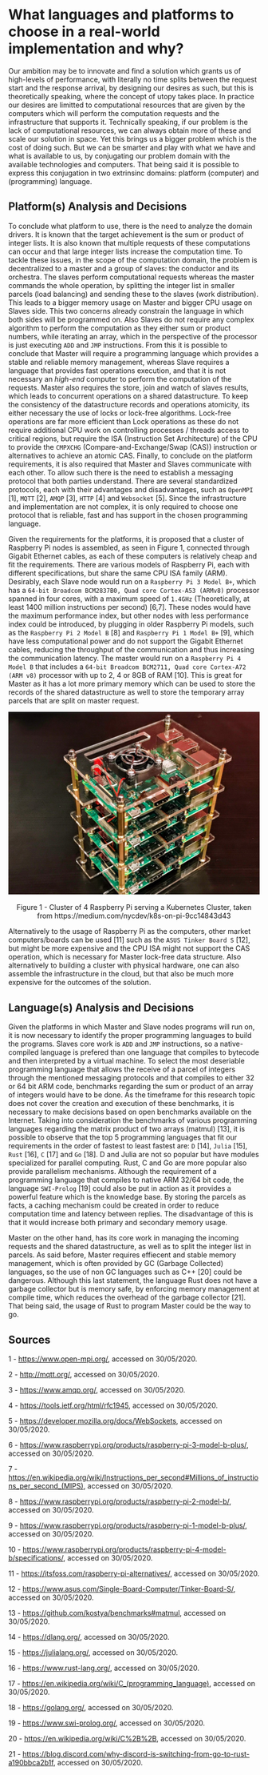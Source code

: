 # What languages and platforms to choose in a real-world implementation and why?

Our ambition may be to innovate and find a solution which grants us of high-levels of performance, with literally no time splits between the request start and the response arrival, by designing our desires as such, but this is theoretically speaking, where the concept of utopy takes place. In practice our desires are limitted to computational resources that are given by the computers which will perform the computation requests and the infrastructure that supports it. Technically speaking, if our problem is the lack of computational resources, we can always obtain more of these and scale our solution in space. Yet this brings us a bigger problem which is the cost of doing such. But we can be smarter and play with what we have and what is available to us, by conjugating our problem domain with the available technologies and computers. That being said it is possible to express this conjugation in two extrinsinc domains: platform (computer) and (programming) language.

## Platform(s) Analysis and Decisions

To conclude what platform to use, there is the need to analyze the domain drivers. It is known that the target achievement is the sum or product of integer lists. It is also known that multiple requests of these computations can occur and that large integer lists increase the computation time. To tackle these issues, in the scope of the computation domain, the problem is decentralized to a master and a group of slaves: the conductor and its orchestra. The slaves perform computational requests whereas the master commands the whole operation, by splitting the integer list in smaller parcels (load balancing) and sending these to the slaves (work distribution). This leads to a bigger memory usage on Master and bigger CPU usage on Slaves side. This two concerns already constrain the language in which both sides will be programmed on. Also Slaves do not require any complex algorithm to perform the computation as they either sum or product numbers, while iterating an array, which in the perspective of the processor is just executing `ADD` and `JMP` instructions. From this it is possible to conclude that Master will require a programming language which provides a stable and reliable memory management, whereas Slave requires a language that provides fast operations execution, and that it is not necessary an *high-end* computer to perform the computation of the requests. Master also requires the store, join and watch of slaves results, which leads to concurrent operations on a shared datastructure. To keep the consistency of the datastructure records and operations atomicity, its either necessary the use of locks or lock-free algorithms. Lock-free operations are far more efficient than Lock operations as these do not require additional CPU work on controlling processes / threads access to critical regions, but require the ISA (Instruction Set Architecture) of the CPU to provide the `CMPXCHG` (Compare-and-Exchange/Swap (CAS)) instruction or alternatives to achieve an atomic CAS. Finally, to conclude on the platform requirements, it is also required that Master and Slaves communicate with each other. To allow such there is the need to establish a messaging protocol that both parties understand. There are several standardized protocols, each with their advantages and disadvantages, such as `OpenMPI` [1], `MQTT` [2], `AMQP` [3], `HTTP` [4] and `Websocket` [5]. Since the infrastructure and implementation are not complex, it is only required to choose one protocol that is reliable, fast and has support in the chosen programming language.

Given the requirements for the platforms, it is proposed that a cluster of Raspberry Pi nodes is assembled, as seen in Figure 1, connected through Gigabit Ethernet cables, as each of these computers is relatively cheap and fit the requirements. There are various models of Raspberry Pi, each with different specifications, but share the same CPU ISA family (ARM). Desirably, each Slave node would run on a `Raspberry Pi 3 Model B+`, which has a `64-bit Broadcom BCM2837B0, Quad core Cortex-A53 (ARMv8)` processor spanned in four cores, with a maximum speed of `1.4GHz` (Theoretically, at least 1400 million instructions per second) [6,7]. These nodes would have the maximum performance index, but other nodes with less performance index could be introduced, by plugging in older Raspberry Pi models, such as the `Raspberry Pi 2 Model B` [8] and `Raspberry Pi 1 Model B+` [9], which have less computational power and do not support the Gigabit Ethernet cables, reducing the throughput of the communication and thus increasing the communication latency. The master would run on a `Raspberry Pi 4 Model B` that includes a `64-bit Broadcom BCM2711, Quad core Cortex-A72 (ARM v8)` processor with up to 2, 4 or 8GB of RAM [10]. This is great for Master as it has a lot more primary memory which can be used to store the records of the shared datastructure as well to store the temporary array parcels that are split on master request.

![cluster_4_raspberry_pi](../figures/cluster_4_raspberry_pi.jpeg)

<center>Figure 1 - Cluster of 4 Raspberry Pi serving a Kubernetes Cluster, taken from https://medium.com/nycdev/k8s-on-pi-9cc14843d43</center>

Alternatively to the usage of Raspberry Pi as the computers, other market computers/boards can be used [11] such as the `ASUS Tinker Board S` [12], but might be more expensive and the CPU ISA might not support the CAS operation, which is necessary for Master lock-free data structure. Also alternatively to building a cluster with physical hardware, one can also assemble the infrastructure in the cloud, but that also be much more expensive for the outcomes of the solution.

## Language(s) Analysis and Decisions

Given the platforms in which Master and Slave nodes programs will run on, it is now necessary to identify the proper programming languages to build the programs. Slaves core work is `ADD` and `JMP` instructions, so a native-compiled language is prefered than one language that compiles to bytecode and then interpreted by a virtual machine. To select the most deseriable programming language that allows the receive of a parcel of integers through the mentioned messaging protocols and that compiles to either 32 or 64 bit ARM code, benchmarks regarding the sum or product of an array of integers would have to be done. As the timeframe for this research topic does not cover the creation and execution of these benchmarks, it is necessary to make decisions based on open benchmarks available on the Internet. Taking into consideration the benchmarks of various programming languages regarding the matrix product of two arrays (matmul) [13], it is possible to observe that the top 5 programming languages that fit our requirements in the order of fastest to least fastest are: `D` [14], `Julia` [15], `Rust` [16], `C` [17] and `Go` [18]. D and Julia are not so popular but have modules specialized for parallel computing. Rust, C and Go are more popular also provide parallelism mechanisms. Although the requirement of a programming language that compiles to native ARM 32/64 bit code, the language `SWI-Prolog` [19] could also be put in action as it provides a powerful feature which is the knowledge base. By storing the parcels as facts, a caching mechanism could be created in order to reduce computation time and latency between replies. The disadvantage of this is that it would increase both primary and secondary memory usage.

Master on the other hand, has its core work in managing the incoming requests and the shared datastructure, as well as to split the integer list in parcels. As said before, Master requires effiecent and stable memory management, which is often provided by GC (Garbage Collected) languages, so the use of non GC languages such as C++ [20] could be dangerous. Although this last statement, the language Rust does not have a garbage collector but is memory safe, by enforcing memory management at compile time, which reduces the overhead of the garbage collector [21]. That being said, the usage of Rust to program Master could be the way to go.

## Sources

1 - https://www.open-mpi.org/, accessed on 30/05/2020.

2 - http://mqtt.org/, accessed on 30/05/2020.

3 - https://www.amqp.org/, accessed on 30/05/2020.

4 - https://tools.ietf.org/html/rfc1945, accessed on 30/05/2020.

5 - https://developer.mozilla.org/docs/WebSockets, accessed on 30/05/2020.

6 - https://www.raspberrypi.org/products/raspberry-pi-3-model-b-plus/, accessed on 30/05/2020.

7 - https://en.wikipedia.org/wiki/Instructions_per_second#Millions_of_instructions_per_second_(MIPS), accessed on 30/05/2020.

8 - https://www.raspberrypi.org/products/raspberry-pi-2-model-b/, accessed on 30/05/2020.

9 - https://www.raspberrypi.org/products/raspberry-pi-1-model-b-plus/, accessed on 30/05/2020.

10 - https://www.raspberrypi.org/products/raspberry-pi-4-model-b/specifications/, accessed on 30/05/2020.

11 - https://itsfoss.com/raspberry-pi-alternatives/, accessed on 30/05/2020.

12 - https://www.asus.com/Single-Board-Computer/Tinker-Board-S/, accessed on 30/05/2020.

13 - https://github.com/kostya/benchmarks#matmul, accessed on 30/05/2020.

14 - https://dlang.org/, accessed on 30/05/2020.

15 - https://julialang.org/, accessed on 30/05/2020.

16 - https://www.rust-lang.org/, accessed on 30/05/2020.

17 - https://en.wikipedia.org/wiki/C_(programming_language), accessed on 30/05/2020.

18 - https://golang.org/, accessed on 30/05/2020.

19 - https://www.swi-prolog.org/, accessed on 30/05/2020.

20 - https://en.wikipedia.org/wiki/C%2B%2B, accessed on 30/05/2020.

21 - https://blog.discord.com/why-discord-is-switching-from-go-to-rust-a190bbca2b1f, accessed on 30/05/2020.